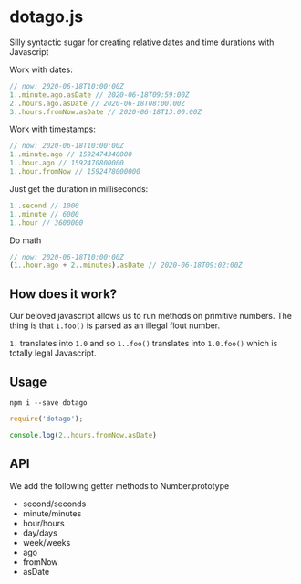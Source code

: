 dotago.js
==========

Silly syntactic sugar for creating relative dates and time durations with Javascript

Work with dates:
```js
// now: 2020-06-18T10:00:00Z
1..minute.ago.asDate // 2020-06-18T09:59:00Z
2..hours.ago.asDate // 2020-06-18T08:00:00Z
3..hours.fromNow.asDate // 2020-06-18T13:00:00Z
```

Work with timestamps: 
```js
// now: 2020-06-18T10:00:00Z
1..minute.ago // 1592474340000
1..hour.ago // 1592470800000
1..hour.fromNow // 1592478000000
```

Just get the duration in milliseconds:
```js
1..second // 1000
1..minute // 6000
1..hour // 3600000
```

Do math
```js
// now: 2020-06-18T10:00:00Z
(1..hour.ago + 2..minutes).asDate // 2020-06-18T09:02:00Z
```

How does it work? 
-----------------
Our beloved javascript allows us to run methods on primitive numbers. The thing is that `1.foo()` is parsed as an illegal flout number. 

`1.` translates into `1.0` and so `1..foo()` translates into `1.0.foo()` which is totally legal Javascript. 


Usage
-----
`npm i --save dotago`

```js
require('dotago');

console.log(2..hours.fromNow.asDate)
```

API
----
We add the following getter methods to Number.prototype
- second/seconds
- minute/minutes
- hour/hours
- day/days
- week/weeks
- ago
- fromNow
- asDate
